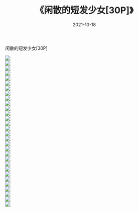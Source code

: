 ﻿---
layout: post
title:  《闲散的短发少女[30P]》
date:   2021-10-18
img: http://imgx.orgx.ga/漏D/2021/闲散的短发少女[30P]/000.jpg
categories: [美女, 清纯, 唯美]
---

闲散的短发少女[30P]

  ![](http://imgx.orgx.ga/漏D/2021/闲散的短发少女[30P]/001.jpg) <br> ![](http://imgx.orgx.ga/漏D/2021/闲散的短发少女[30P]/002.jpg) <br> ![](http://imgx.orgx.ga/漏D/2021/闲散的短发少女[30P]/003.jpg) <br> ![](http://imgx.orgx.ga/漏D/2021/闲散的短发少女[30P]/004.jpg) <br> ![](http://imgx.orgx.ga/漏D/2021/闲散的短发少女[30P]/005.jpg) <br> ![](http://imgx.orgx.ga/漏D/2021/闲散的短发少女[30P]/006.jpg) <br> ![](http://imgx.orgx.ga/漏D/2021/闲散的短发少女[30P]/007.jpg) <br> ![](http://imgx.orgx.ga/漏D/2021/闲散的短发少女[30P]/008.jpg) <br> ![](http://imgx.orgx.ga/漏D/2021/闲散的短发少女[30P]/009.jpg) <br> ![](http://imgx.orgx.ga/漏D/2021/闲散的短发少女[30P]/010.jpg) <br> ![](http://imgx.orgx.ga/漏D/2021/闲散的短发少女[30P]/011.jpg) <br> ![](http://imgx.orgx.ga/漏D/2021/闲散的短发少女[30P]/012.jpg) <br> ![](http://imgx.orgx.ga/漏D/2021/闲散的短发少女[30P]/013.jpg) <br> ![](http://imgx.orgx.ga/漏D/2021/闲散的短发少女[30P]/014.jpg) <br> ![](http://imgx.orgx.ga/漏D/2021/闲散的短发少女[30P]/015.jpg) <br> ![](http://imgx.orgx.ga/漏D/2021/闲散的短发少女[30P]/016.jpg) <br> ![](http://imgx.orgx.ga/漏D/2021/闲散的短发少女[30P]/017.jpg) <br> ![](http://imgx.orgx.ga/漏D/2021/闲散的短发少女[30P]/018.jpg) <br> ![](http://imgx.orgx.ga/漏D/2021/闲散的短发少女[30P]/019.jpg) <br> ![](http://imgx.orgx.ga/漏D/2021/闲散的短发少女[30P]/020.jpg) <br> ![](http://imgx.orgx.ga/漏D/2021/闲散的短发少女[30P]/021.jpg) <br> ![](http://imgx.orgx.ga/漏D/2021/闲散的短发少女[30P]/022.jpg) <br> ![](http://imgx.orgx.ga/漏D/2021/闲散的短发少女[30P]/023.jpg) <br> ![](http://imgx.orgx.ga/漏D/2021/闲散的短发少女[30P]/024.jpg) <br> ![](http://imgx.orgx.ga/漏D/2021/闲散的短发少女[30P]/025.jpg) <br> ![](http://imgx.orgx.ga/漏D/2021/闲散的短发少女[30P]/026.jpg) <br> ![](http://imgx.orgx.ga/漏D/2021/闲散的短发少女[30P]/027.jpg) <br> ![](http://imgx.orgx.ga/漏D/2021/闲散的短发少女[30P]/028.jpg) <br> ![](http://imgx.orgx.ga/漏D/2021/闲散的短发少女[30P]/029.jpg) <br> ![](http://imgx.orgx.ga/漏D/2021/闲散的短发少女[30P]/030.jpg) <br>